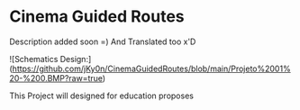 # Cinema Guided Routes


Description added soon =)
And Translated too x'D



![Schematics Design:] (https://github.com/jKy0n/CinemaGuidedRoutes/blob/main/Projeto%2001%20-%200.BMP?raw=true)



This Project will designed for education proposes 